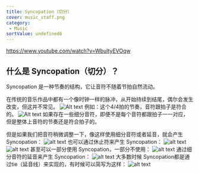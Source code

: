 ```yaml
---
title: Syncopation（切分）
cover: music_staff.png
category:
 - Music
sortValue: undefined6
---
```

<https://www.youtube.com/watch?v=WbultyEVOqw>

## 什么是 Syncopation（切分）？

Syncopation 是一种节奏的结构，它让音符不随着节拍自然流动。

在传统的音乐作品中都有一个像时钟一样的脉冲，从开始持续到结尾，偶尔会发生改变，但这并不常见。
![Alt text](image.png)
例如：这个4/4拍的节奏，音符跟拍子是符合的。
![Alt text](image-1.png)
如果存在一些细分音符，即便不是每个音符都跟拍子一一对应，但是整体上音符的节奏还是符合拍子的。

但是如果我们把音符稍微调整一下，像这样使用细分音符或者延音，就会产生 Syncopation：
![alt text](image-2.png)
也可以通过休止符来产生 Syncopation：
![alt text](image-3.png)
![alt text](image-7.png)
甚至可以一部分使用 Syncopation，一部分不使用：
![alt text](image-4.png)
通过细分音符的延音来产生 Syncopation：
![alt text](image-5.png)
大多数时候 Syncopation都是通过tie（延音线）来实现的，有时候可以简写为这样：
![alt text](image-6.png)
